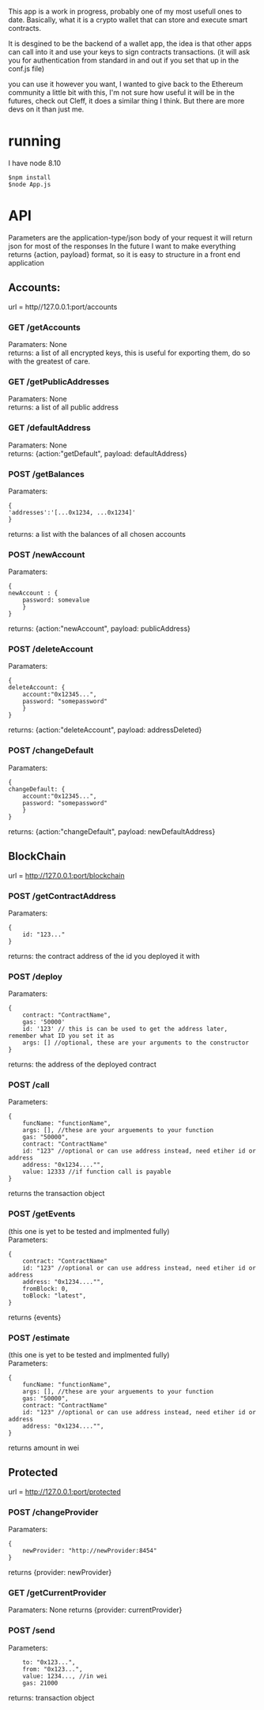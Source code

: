 
This app is a work in progress, probably one of my most usefull ones to date. Basically, what it is a crypto wallet that can store and execute smart contracts.

It is desgined to be the backend of a wallet app, the idea is that other apps can call into it and use your keys to sign contracts transactions.
(it will ask you for authentication from standard in and out if you set that up in the conf.js file)

you can use it however you want, I wanted to give back to the Ethereum community a little bit with this, I'm not sure how
useful it will be in the futures, check out Cleff, it does a similar thing I think. But there are more devs on it than just me.


# running 
I have node 8.10
```
$npm install
$node App.js
```

# API
Parameters are the application-type/json body of your request
it will return json for most of the responses 
In the future I want to make everything returns {action, payload} format, so it is easy to structure
in a front end application


## Accounts:  
url = http//127.0.0.1:port/accounts  
### GET __**/getAccounts**__  
Paramaters: None  
returns: a list of all encrypted keys, this is useful for exporting them, do so with the greatest of care.  

### GET __**/getPublicAddresses**__   
Paramaters: None  
returns: a list of all public address  

### GET __**/defaultAddress**__  
Paramaters: None  
returns: {action:"getDefault", payload: defaultAddress}  

### POST __**/getBalances**__   
Paramaters: 
```
{
'addresses':'[...0x1234, ...0x1234]'
}
```
returns: a list with the balances of all chosen accounts  

### POST __**/newAccount**__  
Paramaters: 
```
{
newAccount : {
    password: somevalue
    }
}
```
returns: {action:"newAccount", payload: publicAddress}  

### POST __**/deleteAccount**__  
Paramaters: 
```
{
deleteAccount: {
    account:"0x12345...", 
    password: "somepassword"
    }
}
```
returns: {action:"deleteAccount", payload: addressDeleted}  

### POST __**/changeDefault**__   
Paramaters: 
```
{
changeDefault: {
    account:"0x12345...", 
    password: "somepassword"
    }
}
```
returns: {action:"changeDefault", payload: newDefaultAddress} 
## BlockChain  
url = http://127.0.0.1:port/blockchain

### POST /getContractAddress  
Paramaters: 
```
{
    id: "123..."
}
```
returns: the contract address of the id you deployed it with  

### POST /deploy  
Paramaters:  
```  
{  
    contract: "ContractName",  
    gas: '50000'  
    id: '123' // this is can be used to get the address later, remember what ID you set it as   
    args: [] //optional, these are your arguments to the constructor    
}
 ```    
returns: the address of the deployed contract  

### POST /call  
Parameters: 
```
{   
    funcName: "functionName",  
    args: [], //these are your arguements to your function  
    gas: "50000",  
    contract: "ContractName"  
    id: "123" //optional or can use address instead, need etiher id or address  
    address: "0x1234...."",  
    value: 12333 //if function call is payable 
}
```
returns the transaction object
### POST /getEvents  
(this one is yet to be tested and implmented fully)  
Parameters: 
```
{  
    contract: "ContractName"  
    id: "123" //optional or can use address instead, need etiher id or address  
    address: "0x1234...."",  
    fromBlock: 0,  
    toBlock: "latest",  
}
```  
returns {events}  
  
### POST /estimate  
(this one is yet to be tested and implmented fully)  
Parameters: 
```  
{  
    funcName: "functionName",  
    args: [], //these are your arguements to your function  
    gas: "50000",  
    contract: "ContractName"  
    id: "123" //optional or can use address instead, need etiher id or address  
    address: "0x1234...."",  
}
```  
returns amount in wei  

## Protected
url = http://127.0.0.1:port/protected


### POST /changeProvider
Paramaters: 
```
{
    newProvider: "http://newProvider:8454"
}
```
returns {provider: newProvider}

### GET /getCurrentProvider
Paramaters: None
returns {provider: currentProvider}

### POST /send
Parameters: 
```
    to: "0x123...",
    from: "0x123...",
    value: 1234..., //in wei
    gas: 21000
```
returns: transaction object
